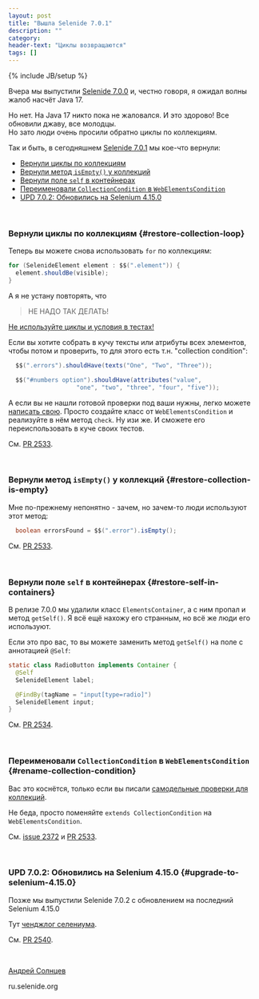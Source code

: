 ```yaml
---
layout: post
title: "Вышла Selenide 7.0.1"
description: ""
category:
header-text: "Циклы возвращаются"
tags: []
---
```

{% include JB/setup %}
 
Вчера мы выпустили [Selenide 7.0.0](/2023/10/25/selenide-7.0.0/) и, честно говоря, я ожидал волны жалоб насчёт Java 17.

Но нет. На Java 17 никто пока не жаловался. И это здорово! Все обновили джаву, все молодцы.   
Но зато люди очень просили обратно циклы по коллекциям. 

Так и быть, в сегодняшнем [Selenide 7.0.1](https://github.com/selenide/selenide/milestone/194?closed=1) мы кое-что вернули:

* [Вернули циклы по коллекциям](#restore-collection-loop)
* [Вернули метод `isEmpty()` у коллекций](#restore-collection-is-empty)
* [Вернули поле `self` в контейнерах](#restore-self-in-containers)
* [Переименовали `CollectionCondition` в `WebElementsCondition`](#rename-collection-condition)
* [UPD 7.0.2: Обновились на Selenium 4.15.0](#upgrade-to-selenium-4.15.0)

<br>

### Вернули циклы по коллекциям {#restore-collection-loop}

Теперь вы можете снова использовать `for` по коллекциям:
```java
for (SelenideElement element : $$(".element")) {
  element.shouldBe(visible);
}
```

А я не устану повторять, что 
> НЕ НАДО ТАК ДЕЛАТЬ!

[Не используйте циклы и условия в тестах!](https://github.com/selenide/selenide/wiki/do-not-use-getters-in-tests)

Если вы хотите собрать в кучу тексты или атрибуты всех элементов, чтобы потом и проверить, то для этого есть т.н. 
"collection condition":
```java
  $$(".errors").shouldHave(texts("One", "Two", "Three"));

  $$("#numbers option").shouldHave(attributes("value",
                   "one", "two", "three", "four", "five"));
```

А если вы не нашли готовой проверки под ваши нужны, легко можете [написать свою](https://github.com/selenide/selenide/wiki/Custom-collection-conditions).
Просто создайте класс от `WebElementsCondition` и реализуйте в нём метод `check`. Ну изи же. 
И сможете его переиспользовать в куче своих тестов.

См. [PR 2533](https://github.com/selenide/selenide/pull/2533).

<br>

### Вернули метод `isEmpty()` у коллекций {#restore-collection-is-empty}

Мне по-прежнему непонятно - зачем, но зачем-то люди используют этот метод:
```java
  boolean errorsFound = $$(".error").isEmpty();
```

См. [PR 2533](https://github.com/selenide/selenide/pull/2533).

<br>

### Вернули поле `self` в контейнерах {#restore-self-in-containers}

В релизе 7.0.0 мы удалили класс `ElementsContainer`, а с ним пропал и метод `getSelf()`. 
Я всё ещё нахожу его странным, но всё же люди его используют. 

Если это про вас, то вы можете заменить метод `getSelf()` на поле с аннотацией `@Self`:

```java
static class RadioButton implements Container {
  @Self
  SelenideElement label;

  @FindBy(tagName = "input[type=radio]")
  SelenideElement input;
}
```

См. [PR 2534](https://github.com/selenide/selenide/pull/2534).

<br>

### Переименовали `CollectionCondition` в `WebElementsCondition` {#rename-collection-condition}

Вас это коснётся, только если вы писали [самодельные проверки для коллекций](https://github.com/selenide/selenide/wiki/Custom-collection-conditions). 

Не беда, просто поменяйте `extends CollectionCondition` на `WebElementsCondition`. 

См. [issue 2372](https://github.com/selenide/selenide/issues/2372) и [PR 2533](https://github.com/selenide/selenide/pull/2533).

<br>

### UPD 7.0.2: Обновились на Selenium 4.15.0 {#upgrade-to-selenium-4.15.0}

Позже мы выпустили Selenide 7.0.2 с обновлением на последний Selenium 4.15.0

Тут [ченджлог селениума](https://github.com/SeleniumHQ/selenium/blob/trunk/java/CHANGELOG).

См. [PR 2540](https://github.com/selenide/selenide/pull/2540).

<br>

[Андрей Солнцев](http://asolntsev.github.io/)

ru.selenide.org
